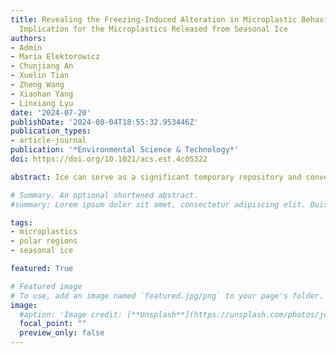 ```yaml
---
title: Revealing the Freezing-Induced Alteration in Microplastic Behavior and Its
  Implication for the Microplastics Released from Seasonal Ice
authors:
- Admin
- Maria Elektorowicz
- Chunjiang An
- Xuelin Tian
- Zheng Wang
- Xiaohan Yang
- Linxiang Lyu
date: '2024-07-20'
publishDate: '2024-08-04T18:55:32.953446Z'
publication_types:
- article-journal
publication: '*Environmental Science & Technology*'
doi: https://doi.org/10.1021/acs.est.4c05322

abstract: Ice can serve as a significant temporary repository and conveyance mechanism for microplastics (MPs). MPs present in the water column can become entrapped within developing ice formations, subsequently being sequestered and transported by ice floes. With changing temperatures, MPs stored in ice can be released back into the environment, while freezing conditions can alter the properties of MPs, ultimately affecting the fate of MPs in the environment. Freezing of MPs in freshwater ice results in the aggregation of MP particles due to physical compression, leading to an increase in particle size once the MPs are released from the ice. The freezing-induced aggregation enhances buoyancy effects, accelerating the settling/rising velocity of MPs in water. Additionally, freezing can lead to enhanced surface wetting alterations, thus improving the dispersion of hydrophobic MPs. The presence of salt in the water can mitigate the effect of freezing on MPs due to the formation of a brine network within the ice structure, which reduces the pressure on MPs entrapped by ice. In cold regions, numerous MPs undergo freezing and thawing, re-entering the water column.

# Summary. An optional shortened abstract.
#summary: Lorem ipsum dolor sit amet, consectetur adipiscing elit. Duis posuere tellus ac convallis placerat. Proin tincidunt magna sed ex sollicitudin condimentum.

tags:
- microplastics
- polar regions
- seasonal ice

featured: True

# Featured image
# To use, add an image named `featured.jpg/png` to your page's folder. 
image:
  #aption: 'Image credit: [**Unsplash**](https://unsplash.com/photos/jdD8gXaTZsc)'
  focal_point: ""
  preview_only: false
---
```

